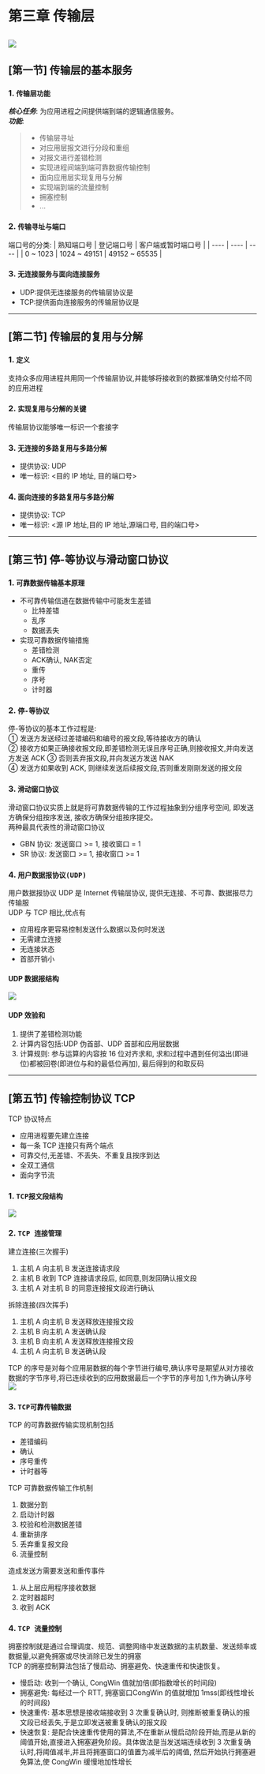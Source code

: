 # 第三章 传输层
![](../doc/ch3.png)
---

## [第一节] 传输层的基本服务
### 1. `传输层功能`
***核心任务***: 为应用进程之间提供端到端的逻辑通信服务。  
***功能***:
>- 传输层寻址
>- 对应用层报文进行分段和重组
>- 对报文进行差错检测
>- 实现进程间端到端可靠数据传输控制
>- 面向应用层实现复用与分解
>- 实现端到端的流量控制
>- 拥塞控制
>- ...

### 2. `传输寻址与端口`
端口号的分类:
|  熟知端口号 | 登记端口号 | 客户端或暂时端口号 |
|  ----  | ----  | ----  |
| 0 ~ 1023  | 1024 ~ 49151 | 49152 ~ 65535 |

### 3. `无连接服务与面向连接服务`
- UDP:提供无连接服务的传输层协议是
- TCP:提供面向连接服务的传输层协议是
---
## [第二节] 传输层的复用与分解
### 1. `定义`
支持众多应用进程共用同一个传输层协议,并能够将接收到的数据准确交付给不同的应用进程

### 2. `实现复用与分解的关键`
传输层协议能够唯一标识一个套接字

### 3. `无连接的多路复用与多路分解`
- 提供协议: UDP
- 唯一标识: <目的 IP 地址, 目的端口号>

### 4. `面向连接的多路复用与多路分解`
- 提供协议: TCP
- 唯一标识: <源 IP 地址,目的 IP 地址,源端口号, 目的端口号>
---
## [第三节] 停-等协议与滑动窗口协议
### 1. `可靠数据传输基本原理`
- 不可靠传输信道在数据传输中可能发生差错
  - 比特差错
  - 乱序
  - 数据丢失
- 实现可靠数据传输措施
  - 差错检测
  - ACK确认, NAK否定
  - 重传
  - 序号
  - 计时器

### 2. `停-等协议`
停-等协议的基本工作过程是:  
① 发送方发送经过差错编码和编号的报文段,等待接收方的确认  
② 接收方如果正确接收报文段,即差错检测无误且序号正确,则接收报文,并向发送方发送 ACK
③ 否则丢弃报文段,并向发送方发送 NAK  
④ 发送方如果收到 ACK, 则继续发送后续报文段,否则重发刚刚发送的报文段

### 3. `滑动窗口协议`
滑动窗口协议实质上就是将可靠数据传输的工作过程抽象到分组序号空间, 即发送方确保分组按序发送, 接收方确保分组按序提交。  
两种最具代表性的滑动窗口协议
- GBN 协议: 发送窗口 >= 1, 接收窗口 = 1
- SR 协议: 发送窗口 >= 1, 接收窗口 >= 1

### 4. `用户数据报协议(UDP)`
用户数据报协议 UDP 是 Internet 传输层协议, 提供无连接、不可靠、数据报尽力传输服  
UDP 与 TCP 相比,优点有  
- 应用程序更容易控制发送什么数据以及何时发送  
- 无需建立连接  
- 无连接状态
- 首部开销小

#### UDP 数据报结构
![](../doc/ch3-3-1.png)
#### UDP 效验和
1. 提供了差错检测功能
2. 计算内容包括:UDP 伪首部、UDP 首部和应用层数据
3. 计算规则: 参与运算的内容按 16 位对齐求和, 求和过程中遇到任何溢出(即进位)都被回卷(即进位与和的最低位再加), 最后得到的和取反码

---
## [第五节] 传输控制协议 TCP
TCP 协议特点
- 应用进程要先建立连接
- 每一条 TCP 连接只有两个端点
- 可靠交付,无差错、不丢失、不重复且按序到达
- 全双工通信
- 面向字节流
### 1. `TCP报文段结构`
![](../doc/ch3-3-2.png)

### 2. `TCP 连接管理`
建立连接(三次握手)
1. 主机 A 向主机 B 发送连接请求段
2. 主机 B 收到 TCP 连接请求段后, 如同意,则发回确认报文段
3. 主机 A 对主机 B 的同意连接报文段进行确认

拆除连接(四次挥手)
1. 主机 A 向主机 B 发送释放连接报文段
2. 主机 B 向主机 A 发送确认段
3. 主机 B 向主机 A 发送释放连接报文段
4. 主机 A 向主机 B 发送确认段

TCP 的序号是对每个应用层数据的每个字节进行编号,确认序号是期望从对方接收数据的字节序号,将已连续收到的应用数据最后一个字节的序号加 1,作为确认序号
![](../doc/ch3-5-1.gif)

### 3. `TCP可靠传输数据`
TCP 的可靠数据传输实现机制包括
- 差错编码
- 确认
- 序号重传
- 计时器等  

TCP 可靠数据传输工作机制
1. 数据分割
2. 启动计时器
3. 校验和检测数据差错
4. 重新排序
5. 丢弃重复报文段
6. 流量控制

造成发送方需要发送和重传事件
1. 从上层应用程序接收数据
2. 定时器超时
3. 收到 ACK

### 4. `TCP 流量控制`
拥塞控制就是通过合理调度、规范、调整网络中发送数据的主机数量、发送频率或数据量,以避免拥塞或尽快消除已发生的拥塞  
TCP 的拥塞控制算法包括了慢启动、拥塞避免、快速重传和快速恢复。  
- 慢启动: 收到一个确认, CongWin 值就加倍(即指数增长的时间段)  
- 拥塞避免: 每经过一个 RTT, 拥塞窗口CongWin 的值就增加 1mss(即线性增长的时间段)  
- 快速重传: 基本思想是接收端接收到 3 次重复确认时, 则推断被重复确认的报文段已经丢失,于是立即发送被重复确认的报文段  
- 快速恢复: 是配合快速重传使用的算法,不在重新从慢启动阶段开始,而是从新的阈值开始,直接进入拥塞避免阶段。具体做法是当发送端连续收到 3 次重复确认时,将阈值减半,并且将拥塞窗口的值置为减半后的阈值, 然后开始执行拥塞避免算法,使 CongWin 缓慢地加性增长
